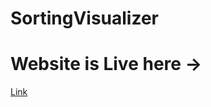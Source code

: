 # SortingVisualizer <br>
<h1> Website is Live here -> </h1> <a href="https://zippy-salmiakki-27bfae.netlify.app" target="_blank">Link</a>
